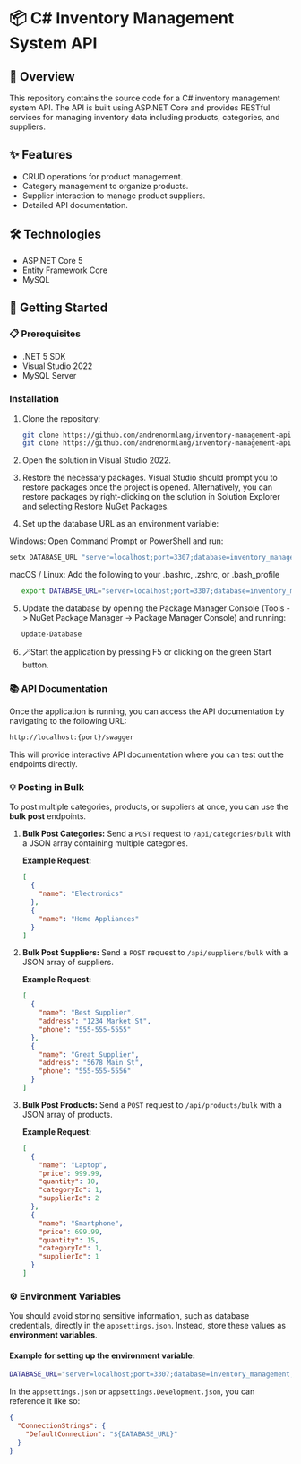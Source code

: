 # 📦 C# Inventory Management System API

## 📄 Overview
This repository contains the source code for a C# inventory management system API. The API is built using ASP.NET Core and provides RESTful services for managing inventory data including products, categories, and suppliers.

## ✨ Features
- CRUD operations for product management.
- Category management to organize products.
- Supplier interaction to manage product suppliers.
- Detailed API documentation.

## 🛠 Technologies
- ASP.NET Core 5
- Entity Framework Core
- MySQL

## 🚀 Getting Started

### 📋 Prerequisites
- .NET 5 SDK
- Visual Studio 2022
- MySQL Server

### Installation
1. Clone the repository:
   ```bash
   git clone https://github.com/andrenormlang/inventory-management-api-csharp.git  
   git clone https://github.com/andrenormlang/inventory-management-api-csharp.git
   ```
   
2. Open the solution in Visual Studio 2022.

3. Restore the necessary packages. Visual Studio should prompt you to restore packages once the project is opened. Alternatively, you can restore packages by right-clicking on the solution in Solution Explorer and selecting Restore NuGet Packages.

4. Set up the database URL as an environment variable:

Windows:
Open Command Prompt or PowerShell and run:

   ```powershell
   setx DATABASE_URL "server=localhost;port=3307;database=inventory_management;user=root;password=root"
   ```
macOS / Linux:
Add the following to your .bashrc, .zshrc, or .bash_profile

```bash
   export DATABASE_URL="server=localhost;port=3307;database=inventory_management;user=root;password=root"
```
   
5. Update the database by opening the Package Manager Console (Tools -> NuGet Package Manager -> Package Manager Console) and running:

```powershell
   Update-Database
```

6. 🪄Start the application by pressing F5 or clicking on the green Start button.

### 📚 API Documentation

Once the application is running, you can access the API documentation by navigating to the following URL:

```bash
http://localhost:{port}/swagger
```

This will provide interactive API documentation where you can test out the endpoints directly.

### 💡 Posting in Bulk

To post multiple categories, products, or suppliers at once, you can use the **bulk post** endpoints.

1. **Bulk Post Categories:**
   Send a `POST` request to `/api/categories/bulk` with a JSON array containing multiple categories.

   **Example Request:**

   ```json
   [
     {
       "name": "Electronics"
     },
     {
       "name": "Home Appliances"
     }
   ]
   ```

2. **Bulk Post Suppliers:**
   Send a `POST` request to `/api/suppliers/bulk` with a JSON array of suppliers.

   **Example Request:**

   ```json
   [
     {
       "name": "Best Supplier",
       "address": "1234 Market St",
       "phone": "555-555-5555"
     },
     {
       "name": "Great Supplier",
       "address": "5678 Main St",
       "phone": "555-555-5556"
     }
   ]
   ```

3. **Bulk Post Products:**
   Send a `POST` request to `/api/products/bulk` with a JSON array of products.

   **Example Request:**

   ```json
   [
     {
       "name": "Laptop",
       "price": 999.99,
       "quantity": 10,
       "categoryId": 1,
       "supplierId": 2
     },
     {
       "name": "Smartphone",
       "price": 699.99,
       "quantity": 15,
       "categoryId": 1,
       "supplierId": 1
     }
   ]
   ```

### ⚙️ Environment Variables

You should avoid storing sensitive information, such as database credentials, directly in the `appsettings.json`. Instead, store these values as **environment variables**.

#### Example for setting up the environment variable:

```bash
DATABASE_URL="server=localhost;port=3307;database=inventory_management;user=root;password=root"
```

In the `appsettings.json` or `appsettings.Development.json`, you can reference it like so:

```json
{
  "ConnectionStrings": {
    "DefaultConnection": "${DATABASE_URL}"
  }
}
```


